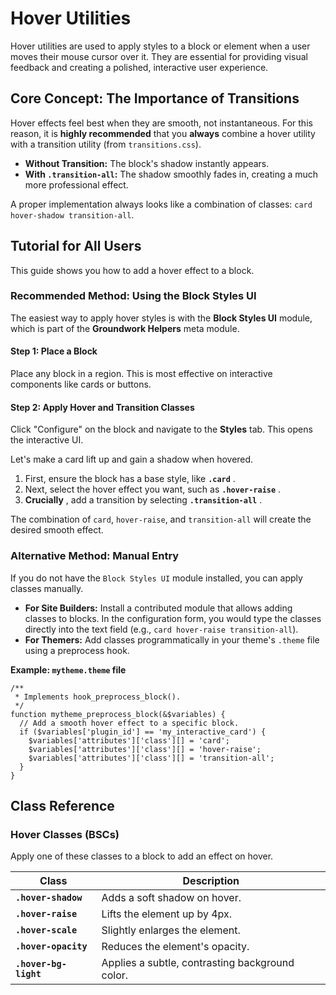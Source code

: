 # Hover Utilities

Hover utilities are used to apply styles to a block or element when a user moves their mouse cursor over it. They are essential for providing visual feedback and creating a polished, interactive user experience.

## Core Concept: The Importance of Transitions

Hover effects feel best when they are smooth, not instantaneous. For this reason, it is **highly recommended** that you **always** combine a hover utility with a transition utility (from `transitions.css`).

* **Without Transition:** The block's shadow instantly appears.
* **With `.transition-all`:** The shadow smoothly fades in, creating a much more professional effect.

A proper implementation always looks like a combination of classes: `card hover-shadow transition-all`.

## Tutorial for All Users

This guide shows you how to add a hover effect to a block.

### Recommended Method: Using the Block Styles UI

The easiest way to apply hover styles is with the **Block Styles UI** module, which is part of the **Groundwork Helpers** meta module.

#### Step 1: Place a Block

Place any block in a region. This is most effective on interactive components like cards or buttons.

#### Step 2: Apply Hover and Transition Classes

Click "Configure" on the block and navigate to the **Styles** tab. This opens the interactive UI.

Let's make a card lift up and gain a shadow when hovered.

1. First, ensure the block has a base style, like  **`.card`** .
2. Next, select the hover effect you want, such as  **`.hover-raise`** .
3. **Crucially** , add a transition by selecting  **`.transition-all`** .

The combination of `card`, `hover-raise`, and `transition-all` will create the desired smooth effect.

### Alternative Method: Manual Entry

If you do not have the `Block Styles UI` module installed, you can apply classes manually.

* **For Site Builders:** Install a contributed module that allows adding classes to blocks. In the configuration form, you would type the classes directly into the text field (e.g., `card hover-raise transition-all`).
* **For Themers:** Add classes programmatically in your theme's `.theme` file using a preprocess hook.

**Example: `mytheme.theme` file**

```
/**
 * Implements hook_preprocess_block().
 */
function mytheme_preprocess_block(&$variables) {
  // Add a smooth hover effect to a specific block.
  if ($variables['plugin_id'] == 'my_interactive_card') {
    $variables['attributes']['class'][] = 'card';
    $variables['attributes']['class'][] = 'hover-raise';
    $variables['attributes']['class'][] = 'transition-all';
  }
}

```

## Class Reference

### Hover Classes (BSCs)

Apply one of these classes to a block to add an effect on hover.

| **Class**               | **Description**                           |
| ----------------------------- | ----------------------------------------------- |
| **`.hover-shadow`**   | Adds a soft shadow on hover.                    |
| **`.hover-raise`**    | Lifts the element up by 4px.                    |
| **`.hover-scale`**    | Slightly enlarges the element.                  |
| **`.hover-opacity`**  | Reduces the element's opacity.                  |
| **`.hover-bg-light`** | Applies a subtle, contrasting background color. |
